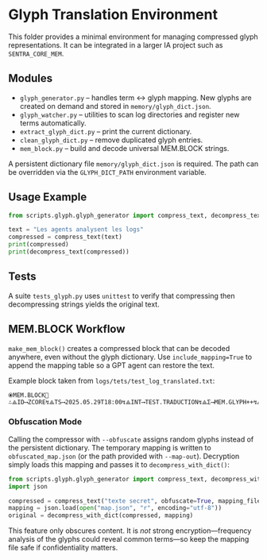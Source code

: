 # Glyph Translation Environment

This folder provides a minimal environment for managing compressed glyph
representations. It can be integrated in a larger IA project such as
`SENTRA_CORE_MEM`.

## Modules

- `glyph_generator.py` – handles term ↔ glyph mapping. New glyphs are
  created on demand and stored in `memory/glyph_dict.json`.
- `glyph_watcher.py` – utilities to scan log directories and register new
  terms automatically.
- `extract_glyph_dict.py` – print the current dictionary.
- `clean_glyph_dict.py` – remove duplicated glyph entries.
- `mem_block.py` – build and decode universal MEM.BLOCK strings.

A persistent dictionary file `memory/glyph_dict.json` is required. The path
can be overridden via the `GLYPH_DICT_PATH` environment variable.

## Usage Example

```python
from scripts.glyph.glyph_generator import compress_text, decompress_text

text = "Les agents analysent les logs"
compressed = compress_text(text)
print(compressed)
print(decompress_text(compressed))
```

## Tests

A suite `tests_glyph.py` uses `unittest` to verify that compressing then
 decompressing strings yields the original text.

## MEM.BLOCK Workflow

`make_mem_block()` creates a compressed block that can be decoded
anywhere, even without the glyph dictionary. Use `include_mapping=True`
to append the mapping table so a GPT agent can restore the text.

Example block taken from `logs/tets/test_log_translated.txt`:

```
⦿MEM.BLOCK🧠∴⟁ID⟶ZCORE↯⟁TS⟶2025.05.29T18:00↯⟁INT⟶TEST.TRADUCTION↯⟁Σ⟶MEM.GLYPH++↯⟁CMPZ⟶ƛ:Gz85#abc123...↯⟁SEAL⟶✅SENTRA
```

### Obfuscation Mode

Calling the compressor with `--obfuscate` assigns random glyphs instead of the
persistent dictionary. The temporary mapping is written to `obfuscated_map.json`
(or the path provided with `--map-out`). Decryption simply loads this mapping and
passes it to `decompress_with_dict()`:

```python
from scripts.glyph.glyph_generator import compress_text, decompress_with_dict
import json

compressed = compress_text("texte secret", obfuscate=True, mapping_file="map.json")
mapping = json.load(open("map.json", "r", encoding="utf-8"))
original = decompress_with_dict(compressed, mapping)
```

This feature only obscures content. It is *not* strong encryption—frequency
analysis of the glyphs could reveal common terms—so keep the mapping file safe
if confidentiality matters.

